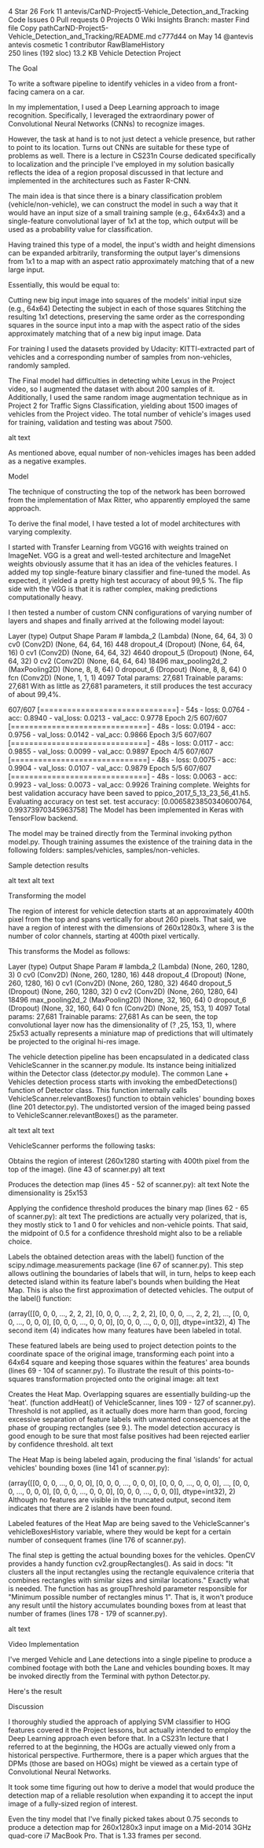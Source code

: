 4
  Star 26
  Fork 11 antevis/CarND-Project5-Vehicle_Detection_and_Tracking
 Code  Issues 0  Pull requests 0  Projects 0  Wiki Insights 
Branch: master Find file Copy pathCarND-Project5-Vehicle_Detection_and_Tracking/README.md
c777d44  on May 14
@antevis antevis cosmetic
1 contributor
RawBlameHistory     
250 lines (192 sloc)  13.2 KB
Vehicle Detection Project

The Goal

To write a software pipeline to identify vehicles in a video from a front-facing camera on a car.

In my implementation, I used a Deep Learning approach to image recognition. Specifically, I leveraged the extraordinary power of Convolutional Neural Networks (CNNs) to recognize images.

However, the task at hand is to not just detect a vehicle presence, but rather to point to its location. Turns out CNNs are suitable for these type of problems as well. There is a lecture in CS231n Course dedicated specifically to localization and the principle I've employed in my solution basically reflects the idea of a region proposal discussed in that lecture and implemented in the architectures such as Faster R-CNN.

The main idea is that since there is a binary classification problem (vehicle/non-vehicle), we can construct the model in such a way that it would have an input size of a small training sample (e.g., 64x64x3) and a single-feature convolutional layer of 1x1 at the top, which output will be used as a probability value for classification.

Having trained this type of a model, the input's width and height dimensions can be expanded arbitrarily, transforming the output layer's dimensions from 1x1 to a map with an aspect ratio approximately matching that of a new large input.

Essentially, this would be equal to:

Cutting new big input image into squares of the models' initial input size (e.g., 64x64)
Detecting the subject in each of those squares
Stitching the resulting 1x1 detections, preserving the same order as the corresponding squares in the source input into a map with the aspect ratio of the sides approximately matching that of a new big input image.
Data

For training I used the datasets provided by Udacity: KITTI-extracted part of vehicles and a corresponding number of samples from non-vehicles, randomly sampled.

The Final model had difficulties in detecting white Lexus in the Project video, so I augmented the dataset with about 200 samples of it. Additionally, I used the same random image augmentation technique as in Project 2 for Traffic Signs Classification, yielding about 1500 images of vehicles from the Project video. The total number of vehicle's images used for training, validation and testing was about 7500.

alt text

As mentioned above, equal number of non-vehicles images has been added as a negative examples.

Model

The technique of constructing the top of the network has been borrowed from the implementation of Max Ritter, who apparently employed the same approach.

To derive the final model, I have tested a lot of model architectures with varying complexity.

I started with Transfer Learning from VGG16 with weights trained on ImageNet. VGG is a great and well-tested architecture and ImageNet weights obviously assume that it has an idea of the vehicles features. I added my top single-feature binary classifier and fine-tuned the model. As expected, it yielded a pretty high test accuracy of about 99,5 %. The flip side with the VGG is that it is rather complex, making predictions computationally heavy.

I then tested a number of custom CNN configurations of varying number of layers and shapes and finally arrived at the following model layout:

Layer (type)	Output Shape	Param #
lambda_2 (Lambda)	(None, 64, 64, 3)	0
cv0 (Conv2D)	(None, 64, 64, 16)	448
dropout_4 (Dropout)	(None, 64, 64, 16)	0
cv1 (Conv2D)	(None, 64, 64, 32)	4640
dropout_5 (Dropout)	(None, 64, 64, 32)	0
cv2 (Conv2D)	(None, 64, 64, 64)	18496
max_pooling2d_2 (MaxPooling2D)	(None, 8, 8, 64)	0
dropout_6 (Dropout)	(None, 8, 8, 64)	0
fcn (Conv2D)	(None, 1, 1, 1)	4097
Total params:		27,681
Trainable params:		27,681
With as little as 27,681 parameters, it still produces the test accuracy of about 99,4%.

607/607 [==============================] - 54s - loss: 0.0764 - acc: 0.8940 - val_loss: 0.0213 - val_acc: 0.9778
Epoch 2/5
607/607 [==============================] - 48s - loss: 0.0194 - acc: 0.9756 - val_loss: 0.0142 - val_acc: 0.9866
Epoch 3/5
607/607 [==============================] - 48s - loss: 0.0117 - acc: 0.9855 - val_loss: 0.0099 - val_acc: 0.9897
Epoch 4/5
607/607 [==============================] - 48s - loss: 0.0075 - acc: 0.9904 - val_loss: 0.0107 - val_acc: 0.9879
Epoch 5/5
607/607 [==============================] - 48s - loss: 0.0063 - acc: 0.9923 - val_loss: 0.0073 - val_acc: 0.9926
Training complete. Weights for best validation accuracy have been saved to ppico_2017_5_13_23_56_41.h5.
Evaluating accuracy on test set.
test accuracy:  [0.0065823850340600764, 0.99373970345963758]
The Model has been implemented in Keras with TensorFlow backend.

The model may be trained directly from the Terminal invoking python model.py. Though training assumes the existence of the training data in the following folders: samples/vehicles, samples/non-vehicles.

Sample detection results

alt text alt text

Transforming the model

The region of interest for vehicle detection starts at an approximately 400th pixel from the top and spans vertically for about 260 pixels. That said, we have a region of interest with the dimensions of 260x1280x3, where 3 is the number of color channels, starting at 400th pixel vertically.

This transforms the Model as follows:

Layer (type)	Output Shape	Param #
lambda_2 (Lambda)	(None, 260, 1280, 3)	0
cv0 (Conv2D)	(None, 260, 1280, 16)	448
dropout_4 (Dropout)	(None, 260, 1280, 16)	0
cv1 (Conv2D)	(None, 260, 1280, 32)	4640
dropout_5 (Dropout)	(None, 260, 1280, 32)	0
cv2 (Conv2D)	(None, 260, 1280, 64)	18496
max_pooling2d_2 (MaxPooling2D)	(None, 32, 160, 64)	0
dropout_6 (Dropout)	(None, 32, 160, 64)	0
fcn (Conv2D)	(None, 25, 153, 1)	4097
Total params:		27,681
Trainable params:		27,681
As can be seen, the top convolutional layer now has the dimensionality of (? ,25, 153, 1), where 25x53 actually represents a miniature map of predictions that will ultimately be projected to the original hi-res image.

The vehicle detection pipeline has been encapsulated in a dedicated class VehicleScanner in the scanner.py module. Its instance being initialized within the Detector class (detector.py module). The common Lane + Vehicles detection process starts with invoking the embedDetections() function of Detector class. This function internally calls VehicleScanner.relevantBoxes() function to obtain vehicles' bounding boxes (line 201 detector.py). The undistorted version of the imaged being passed to VehicleScanner.relevantBoxes() as the parameter.

alt text alt text

VehicleScanner performs the following tasks:

Obtains the region of interest (260x1280 starting with 400th pixel from the top of the image). (line 43 of scanner.py) alt text

Produces the detection map (lines 45 - 52 of scanner.py): alt text Note the dimensionality is 25x153

Applying the confidence threshold produces the binary map (lines 62 - 65 of scanner.py): alt text The predictions are actually very polarized, that is, they mostly stick to 1 and 0 for vehicles and non-vehicle points. That said, the midpoint of 0.5 for a confidence threshold might also to be a reliable choice.

Labels the obtained detection areas with the label() function of the scipy.ndimage.measurements package (line 67 of scanner.py). This step allows outlining the boundaries of labels that will, in turn, helps to keep each detected island within its feature label's bounds when building the Heat Map. This is also the first approximation of detected vehicles. The output of the label() function:

(array([[0, 0, 0, ..., 2, 2, 2],
        [0, 0, 0, ..., 2, 2, 2],
        [0, 0, 0, ..., 2, 2, 2],
        ..., 
        [0, 0, 0, ..., 0, 0, 0],
        [0, 0, 0, ..., 0, 0, 0],
        [0, 0, 0, ..., 0, 0, 0]], dtype=int32), 4)
The second item (4) indicates how many features have been labeled in total.

These featured labels are being used to project detection points to the coordinate space of the original image, transforming each point into a 64x64 square and keeping those squares within the features' area bounds (lines 69 - 104 of scanner.py). To illustrate the result of this points-to-squares transformation projected onto the original image: alt text

Creates the Heat Map. Overlapping squares are essentially building-up the 'heat'. (function addHeat() of VehicleScanner, lines 109 - 127 of scanner.py). Threshold is not applied, as it actually does more harm than good, forcing excessive separation of feature labels with unwanted consequences at the phase of grouping rectangles (see 9.). The model detection accuracy is good enough to be sure that most false positives had been rejected earlier by confidence threshold. alt text

The Heat Map is being labeled again, producing the final 'islands' for actual vehicles' bounding boxes (line 141 of scanner.py):

(array([[0, 0, 0, ..., 0, 0, 0],
        [0, 0, 0, ..., 0, 0, 0],
        [0, 0, 0, ..., 0, 0, 0],
        ..., 
        [0, 0, 0, ..., 0, 0, 0],
        [0, 0, 0, ..., 0, 0, 0],
        [0, 0, 0, ..., 0, 0, 0]], dtype=int32), 2)
Although no features are visible in the truncated output, second item indicates that there are 2 islands have been found.

Labeled features of the Heat Map are being saved to the VehicleScanner's vehicleBoxesHistory variable, where they would be kept for a certain number of consequent frames (line 176 of scanner.py).

The final step is getting the actual bounding boxes for the vehicles. OpenCV provides a handy function cv2.groupRectangles(). As said in docs: "It clusters all the input rectangles using the rectangle equivalence criteria that combines rectangles with similar sizes and similar locations." Exactly what is needed. The function has as groupThreshold parameter responsible for "Minimum possible number of rectangles minus 1". That is, it won't produce any result until the history accumulates bounding boxes from at least that number of frames (lines 178 - 179 of scanner.py).

alt text

Video Implementation

I've merged Vehicle and Lane detections into a single pipeline to produce a combined footage with both the Lane and vehicles bounding boxes. It may be invoked directly from the Terminal with python Detector.py.

Here's the result

Discussion

I thoroughly studied the approach of applying SVM classifier to HOG features covered it the Project lessons, but actually intended to employ the Deep Learning approach even before that. In a CS231n lecture that I referred to at the beginning, the HOGs are actually viewed only from a historical perspective. Furthermore, there is a paper which argues that the DPMs (those are based on HOGs) might be viewed as a certain type of Convolutional Neural Networks.

It took some time figuring out how to derive a model that would produce the detection map of a reliable resolution when expanding it to accept the input image of a fully-sized region of interest.

Even the tiny model that I've finally picked takes about 0.75 seconds to produce a detection map for 260x1280x3 input image on a Mid-2014 3GHz quad-core i7 MacBook Pro. That is 1.33 frames per second.
